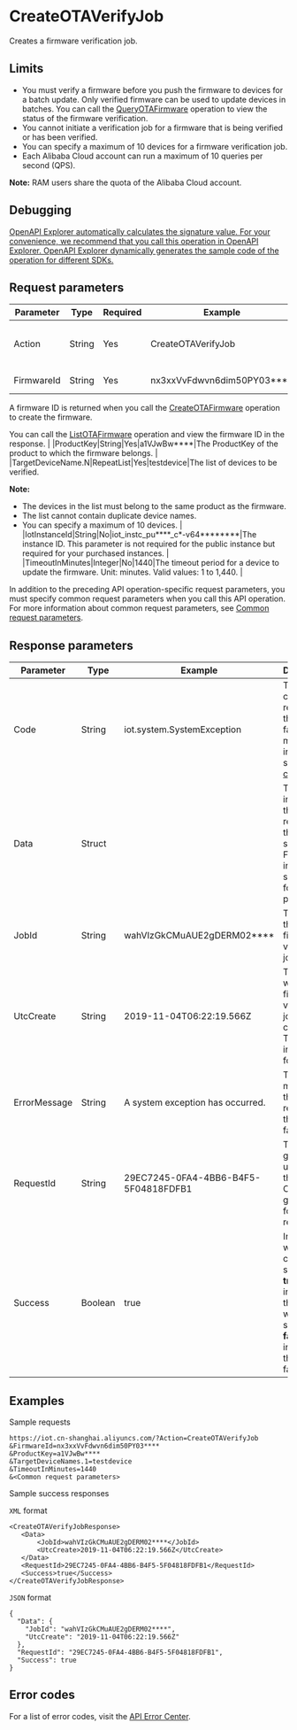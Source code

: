 # CreateOTAVerifyJob

Creates a firmware verification job.

## Limits

-   You must verify a firmware before you push the firmware to devices for a batch update. Only verified firmware can be used to update devices in batches. You can call the [QueryOTAFirmware](~~147461~~) operation to view the status of the firmware verification.
-   You cannot initiate a verification job for a firmware that is being verified or has been verified.
-   You can specify a maximum of 10 devices for a firmware verification job.
-   Each Alibaba Cloud account can run a maximum of 10 queries per second \(QPS\).

**Note:** RAM users share the quota of the Alibaba Cloud account.


## Debugging

[OpenAPI Explorer automatically calculates the signature value. For your convenience, we recommend that you call this operation in OpenAPI Explorer. OpenAPI Explorer dynamically generates the sample code of the operation for different SDKs.](https://api.aliyun.com/#product=Iot&api=CreateOTAVerifyJob&type=RPC&version=2018-01-20)

## Request parameters

|Parameter|Type|Required|Example|Description|
|---------|----|--------|-------|-----------|
|Action|String|Yes|CreateOTAVerifyJob|The operation that you want to perform. Set the value to CreateOTAVerifyJob. |
|FirmwareId|String|Yes|nx3xxVvFdwvn6dim50PY03\*\*\*\*|The unique ID of the firmware.

 A firmware ID is returned when you call the [CreateOTAFirmware](~~147311~~) operation to create the firmware.

 You can call the [ListOTAFirmware](~~147450~~) operation and view the firmware ID in the response. |
|ProductKey|String|Yes|a1VJwBw\*\*\*\*|The ProductKey of the product to which the firmware belongs. |
|TargetDeviceName.N|RepeatList|Yes|testdevice|The list of devices to be verified.

 **Note:**

-   The devices in the list must belong to the same product as the firmware.
-   The list cannot contain duplicate device names.
-   You can specify a maximum of 10 devices. |
|IotInstanceId|String|No|iot\_instc\_pu\*\*\*\*\_c\*-v64\*\*\*\*\*\*\*\*|The instance ID. This parameter is not required for the public instance but required for your purchased instances. |
|TimeoutInMinutes|Integer|No|1440|The timeout period for a device to update the firmware. Unit: minutes. Valid values: 1 to 1,440. |

In addition to the preceding API operation-specific request parameters, you must specify common request parameters when you call this API operation. For more information about common request parameters, see [Common request parameters](~~30561~~).

## Response parameters

|Parameter|Type|Example|Description|
|---------|----|-------|-----------|
|Code|String|iot.system.SystemException|The error code that is returned if the call failed. For more information, see [Error codes](~~87387~~). |
|Data|Struct| |The job information that is returned if the call was successful. For more information, see the following parameters. |
|JobId|String|wahVIzGkCMuAUE2gDERM02\*\*\*\*|The ID of the firmware verification job. |
|UtcCreate|String|2019-11-04T06:22:19.566Z|The time when the firmware verification job was created. The time is in the UTC format. |
|ErrorMessage|String|A system exception has occurred.|The error message that is returned if the call failed. |
|RequestId|String|29EC7245-0FA4-4BB6-B4F5-5F04818FDFB1|The globally unique ID that Alibaba Cloud generated for the request. |
|Success|Boolean|true|Indicates whether the call was successful. **true** indicates that the call was successful. **false** indicates that the call failed. |

## Examples

Sample requests

```
https://iot.cn-shanghai.aliyuncs.com/?Action=CreateOTAVerifyJob
&FirmwareId=nx3xxVvFdwvn6dim50PY03****
&ProductKey=a1VJwBw****
&TargetDeviceNames.1=testdevice
&TimeoutInMinutes=1440
&<Common request parameters>
```

Sample success responses

`XML` format

```
<CreateOTAVerifyJobResponse>
   <Data>
       <JobId>wahVIzGkCMuAUE2gDERM02****</JobId>
       <UtcCreate>2019-11-04T06:22:19.566Z</UtcCreate>
   </Data>
   <RequestId>29EC7245-0FA4-4BB6-B4F5-5F04818FDFB1</RequestId>
   <Success>true</Success>
</CreateOTAVerifyJobResponse>
```

`JSON` format

```
{
  "Data": {
    "JobId": "wahVIzGkCMuAUE2gDERM02****",
    "UtcCreate": "2019-11-04T06:22:19.566Z"
  },
  "RequestId": "29EC7245-0FA4-4BB6-B4F5-5F04818FDFB1",
  "Success": true
}
```

## Error codes

For a list of error codes, visit the [API Error Center](https://error-center.alibabacloud.com/status/product/Iot).

